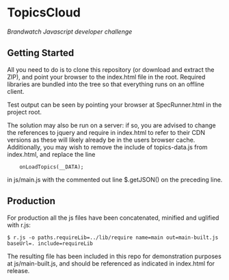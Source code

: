 # TopicsCloud
_Brandwatch Javascript developer challenge_

## Getting Started

All you need to do is to clone this repository (or download and extract the ZIP), and point your browser to the index.html file in the root. Required libraries are bundled into the tree so that everything runs on an offline client.

Test output can be seen by pointing your browser at SpecRunner.html in the project root. 

The solution may also be run on a server: if so, you are advised to change the references to jquery and require in index.html to refer to their CDN versions as these will likely already be in the users browser cache. Additionally, you may wish to remove the include of topics-data.js from index.html, and replace the line

```
    onLoadTopics(__DATA);
```
in js/main.js with the commented out line $.getJSON() on the preceding line.

## Production

For production all the js files have been concatenated, minified and uglified with r.js:
```
$ r.js -o paths.requireLib=../lib/require name=main out=main-built.js baseUrl=. include=requireLib
```
The resulting file has been included in this repo for demonstration purposes at js/main-built.js, and should be referenced as indicated in index.html for release.
